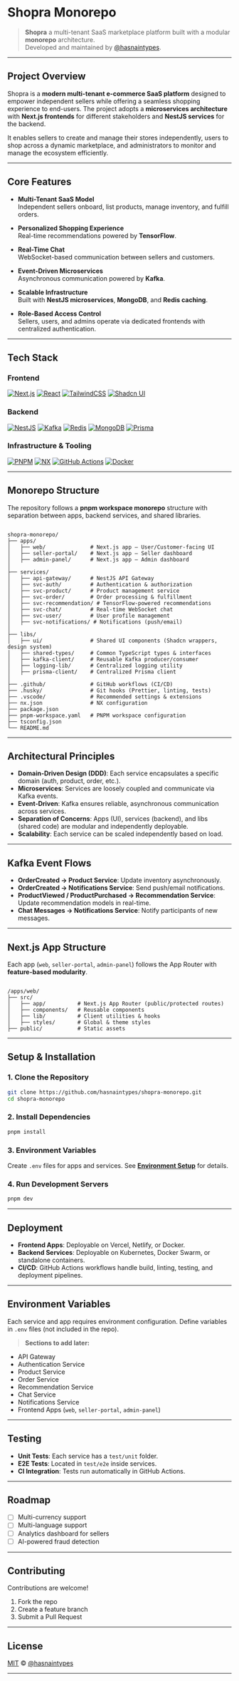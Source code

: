 # Shopra Monorepo

> **Shopra** a multi-tenant SaaS marketplace platform built with a modular **monorepo** architecture.  
> Developed and maintained by [@hasnaintypes](https://github.com/hasnaintypes).

---

## Project Overview

Shopra is a **modern multi-tenant e-commerce SaaS platform** designed to empower independent sellers while offering a seamless shopping experience to end-users. The project adopts a **microservices architecture** with **Next.js frontends** for different stakeholders and **NestJS services** for the backend.

It enables sellers to create and manage their stores independently, users to shop across a dynamic marketplace, and administrators to monitor and manage the ecosystem efficiently.

---

## Core Features

- **Multi-Tenant SaaS Model**  
  Independent sellers onboard, list products, manage inventory, and fulfill orders.

- **Personalized Shopping Experience**  
  Real-time recommendations powered by **TensorFlow**.

- **Real-Time Chat**  
  WebSocket-based communication between sellers and customers.

- **Event-Driven Microservices**  
  Asynchronous communication powered by **Kafka**.

- **Scalable Infrastructure**  
  Built with **NestJS microservices**, **MongoDB**, and **Redis caching**.

- **Role-Based Access Control**  
  Sellers, users, and admins operate via dedicated frontends with centralized authentication.

---

## Tech Stack

### Frontend

[![Next.js](https://img.shields.io/badge/Next.js-000000?style=flat&logo=next.js&logoColor=white)](https://nextjs.org/)
[![React](https://img.shields.io/badge/React-20232A?style=flat&logo=react&logoColor=61DAFB)](https://react.dev/)
[![TailwindCSS](https://img.shields.io/badge/TailwindCSS-06B6D4?style=flat&logo=tailwindcss&logoColor=white)](https://tailwindcss.com/)
[![Shadcn UI](https://img.shields.io/badge/Shadcn%20UI-000000?style=flat)](https://ui.shadcn.com/)

### Backend

[![NestJS](https://img.shields.io/badge/NestJS-E0234E?style=flat&logo=nestjs&logoColor=white)](https://nestjs.com/)
[![Kafka](https://img.shields.io/badge/Kafka-231F20?style=flat&logo=apache-kafka&logoColor=white)](https://kafka.apache.org/)
[![Redis](https://img.shields.io/badge/Redis-DC382D?style=flat&logo=redis&logoColor=white)](https://redis.io/)
[![MongoDB](https://img.shields.io/badge/MongoDB-47A248?style=flat&logo=mongodb&logoColor=white)](https://www.mongodb.com/)
[![Prisma](https://img.shields.io/badge/Prisma-2D3748?style=flat&logo=prisma&logoColor=white)](https://www.prisma.io/)

### Infrastructure & Tooling

[![PNPM](https://img.shields.io/badge/pnpm-000000?style=flat&logo=pnpm&logoColor=yellow)](https://pnpm.io/)
[![NX](https://img.shields.io/badge/NX-143055?style=flat&logo=nx&logoColor=white)](https://nx.dev/)
[![GitHub Actions](https://img.shields.io/badge/GitHub%20Actions-2088FF?style=flat&logo=github-actions&logoColor=white)](https://github.com/features/actions)
[![Docker](https://img.shields.io/badge/Docker-2496ED?style=flat&logo=docker&logoColor=white)](https://www.docker.com/)

---

## Monorepo Structure

The repository follows a **pnpm workspace monorepo** structure with separation between apps, backend services, and shared libraries.

```

shopra-monorepo/
├── apps/
│   ├── web/              # Next.js app — User/Customer-facing UI
│   ├── seller-portal/    # Next.js app — Seller dashboard
│   ├── admin-panel/      # Next.js app — Admin dashboard
│
├── services/
│   ├── api-gateway/      # NestJS API Gateway
│   ├── svc-auth/         # Authentication & authorization
│   ├── svc-product/      # Product management service
│   ├── svc-order/        # Order processing & fulfillment
│   ├── svc-recommendation/ # TensorFlow-powered recommendations
│   ├── svc-chat/         # Real-time WebSocket chat
│   ├── svc-user/         # User profile management
│   ├── svc-notifications/ # Notifications (push/email)
│
├── libs/
│   ├── ui/               # Shared UI components (Shadcn wrappers, design system)
│   ├── shared-types/     # Common TypeScript types & interfaces
│   ├── kafka-client/     # Reusable Kafka producer/consumer
│   ├── logging-lib/      # Centralized logging utility
│   ├── prisma-client/    # Centralized Prisma client
│
├── .github/              # GitHub workflows (CI/CD)
├── .husky/               # Git hooks (Prettier, linting, tests)
├── .vscode/              # Recommended settings & extensions
├── nx.json               # NX configuration
├── package.json
├── pnpm-workspace.yaml   # PNPM workspace configuration
├── tsconfig.json
└── README.md

```

---

## Architectural Principles

- **Domain-Driven Design (DDD)**: Each service encapsulates a specific domain (auth, product, order, etc.).
- **Microservices**: Services are loosely coupled and communicate via Kafka events.
- **Event-Driven**: Kafka ensures reliable, asynchronous communication across services.
- **Separation of Concerns**: Apps (UI), services (backend), and libs (shared code) are modular and independently deployable.
- **Scalability**: Each service can be scaled independently based on load.

---

## Kafka Event Flows

- **OrderCreated → Product Service**: Update inventory asynchronously.
- **OrderCreated → Notifications Service**: Send push/email notifications.
- **ProductViewed / ProductPurchased → Recommendation Service**: Update recommendation models in real-time.
- **Chat Messages → Notifications Service**: Notify participants of new messages.

---

## Next.js App Structure

Each app (`web`, `seller-portal`, `admin-panel`) follows the App Router with **feature-based modularity**.

```

/apps/web/
├── src/
│   ├── app/          # Next.js App Router (public/protected routes)
│   ├── components/   # Reusable components
│   ├── lib/          # Client utilities & hooks
│   ├── styles/       # Global & theme styles
├── public/           # Static assets

```

---

## Setup & Installation

### 1. Clone the Repository

```bash
git clone https://github.com/hasnaintypes/shopra-monorepo.git
cd shopra-monorepo
```

### 2. Install Dependencies

```bash
pnpm install
```

### 3. Environment Variables

Create `.env` files for apps and services.
See **[Environment Setup](#-environment-variables)** for details.

### 4. Run Development Servers

```bash
pnpm dev
```

---

## Deployment

- **Frontend Apps**: Deployable on Vercel, Netlify, or Docker.
- **Backend Services**: Deployable on Kubernetes, Docker Swarm, or standalone containers.
- **CI/CD**: GitHub Actions workflows handle build, linting, testing, and deployment pipelines.

---

## Environment Variables

Each service and app requires environment configuration.
Define variables in `.env` files (not included in the repo).

> **Sections to add later:**

- API Gateway
- Authentication Service
- Product Service
- Order Service
- Recommendation Service
- Chat Service
- Notifications Service
- Frontend Apps (`web`, `seller-portal`, `admin-panel`)

---

## Testing

- **Unit Tests**: Each service has a `test/unit` folder.
- **E2E Tests**: Located in `test/e2e` inside services.
- **CI Integration**: Tests run automatically in GitHub Actions.

---

## Roadmap

- [ ] Multi-currency support
- [ ] Multi-language support
- [ ] Analytics dashboard for sellers
- [ ] AI-powered fraud detection

---

## Contributing

Contributions are welcome!

1. Fork the repo
2. Create a feature branch
3. Submit a Pull Request

---

## License

[MIT](./LICENSE) © [@hasnaintypes](https://github.com/hasnaintypes)

---
